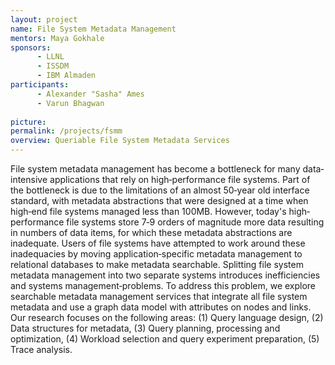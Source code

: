 ```yaml
---
layout: project
name: File System Metadata Management
mentors: Maya Gokhale
sponsors:
      - LLNL
      - ISSDM
      - IBM Almaden
participants: 
      - Alexander "Sasha" Ames
      - Varun Bhagwan
      
picture:
permalink: /projects/fsmm
overview: Queriable File System Metadata Services
---
```


File system metadata management has become a bottleneck for many data‐intensive applications that rely on high‐performance file systems. Part of the bottleneck is due to the limitations of an almost 50‐year old interface standard, with metadata abstractions that were designed at a time when high‐end file systems managed less than 100MB. However, today's high‐performance file systems store 7‐9 orders of magnitude more data resulting in numbers of data items, for which these metadata abstractions are inadequate. Users of file systems have attempted to work around these inadequacies by moving application‐specific metadata management to relational databases to make metadata searchable. Splitting file system metadata management into two separate systems introduces inefficiencies and systems management‐problems. To address this problem, we explore searchable metadata management services that integrate all file system metadata and use a graph data model with attributes on nodes and links. Our research focuses on the following areas: (1) Query language design, (2) Data structures for metadata, (3) Query planning, processing and optimization, (4) Workload selection and query experiment preparation, (5) Trace analysis.


